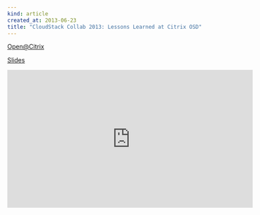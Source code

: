 ```yaml
--- 
kind: article
created_at: 2013-06-23 
title: "CloudStack Collab 2013: Lessons Learned at Citrix OSD"
---
```


[Open@Citrix](http://open.citrix.com/cloud-computing-vids/video/six-months-into-cloudstack-lessons-learned-at-citrix-osd-by-brian-galura.html)

[Slides](http://prezi.com/2sgvlsz2bqoz/?utm_campaign=share&utm_medium=copy)

<iframe width="560" height="315" src="https://www.youtube.com/embed/MUcLkXr2M34" frameborder="0" allowfullscreen></iframe>

